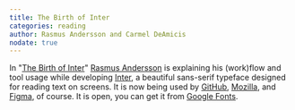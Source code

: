 ```yaml
---
title: The Birth of Inter
categories: reading
author: Rasmus Andersson and Carmel DeAmicis
nodate: true
---
```

In "[The Birth of Inter](https://www.figma.com/blog/the-birth-of-inter/)" [Rasmus Andersson](https://rsms.me) is explaining his (work)flow and tool usage while developing [Inter](https://rsms.me/inter/), a beautiful sans-serif typeface designed for reading text on screens. It is now being used by [GitHub](https://github.com), [Mozilla](https://mozilla.design), and [Figma](http://figma.com), of course. It is open, you can get it from [Google Fonts](https://fonts.google.com/specimen/Inter).